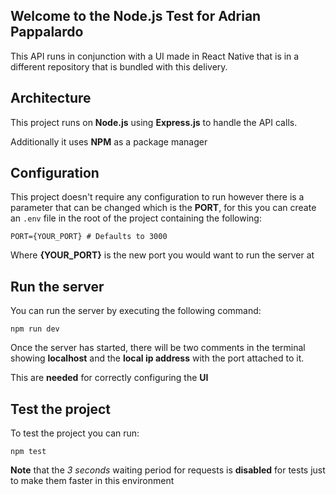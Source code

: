 ## Welcome to the Node.js Test for Adrian Pappalardo

This API runs in conjunction with a UI made in React Native that is in a different repository that is bundled with this delivery.

## Architecture

This project runs on __Node.js__ using __Express.js__ to handle the API calls.

Additionally it uses __NPM__ as a package manager

## Configuration

This project doesn't require any configuration to run however there is a parameter that can be changed which is the __PORT__, for this you can create an `.env` file in the root of the project containing the following:

```
PORT={YOUR_PORT} # Defaults to 3000
```

Where __{YOUR_PORT}__ is the new port you would want to run the server at

## Run the server

You can run the server by executing the following command:

```
npm run dev
```

Once the server has started, there will be two comments in the terminal showing __localhost__ and the __local ip address__ with the port attached to it.

This are __needed__ for correctly configuring the __UI__

## Test the project

To test the project you can run:

```
npm test
```

__Note__ that the _3 seconds_ waiting period for requests is __disabled__ for tests just to make them faster in this environment
